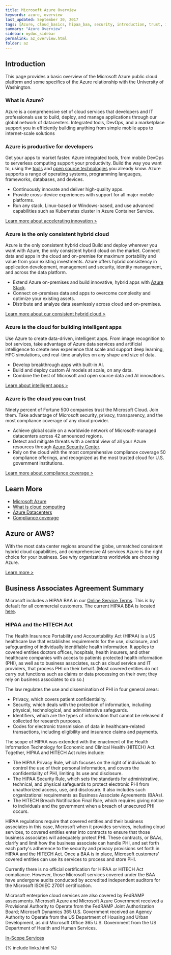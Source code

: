 ```yaml
---
title: Microsoft Azure Overview
keywords: azure, overview
last_updated: September 30, 2017
tags: [Azure, cloud_basics, hipaa_baa, security, introduction, trust, intelligent]
summary: "Azure Overview" 
sidebar: mydoc_sidebar
permalink: az_overview.html
folder: az
---
```


## Introduction
This page provides a basic overview of the Microsoft Azure public cloud platform and some specifics of the Azure relationship with the University of Washington.

### What is Azure?
Azure is a comprehensive set of cloud services that developers and IT professionals use to build, deploy, and manage applications through our global network of datacenters. Integrated tools, DevOps, and a marketplace support you in efficiently building anything from simple mobile apps to internet-scale solutions

### Azure is productive for developers
Get your apps to market faster. Azure integrated tools, from mobile DevOps to serverless computing support your productivity. Build the way you want to, using the [tools](https://azure.microsoft.com/en-us/tools/) and [open source technologies](https://azure.microsoft.com/en-us/overview/choose-azure-opensource/) you already know. Azure supports a range of operating systems, programming languages, frameworks, databases, and devices.

- Continuously innovate and deliver high-quality apps.
- Provide cross-device experiences with support for all major mobile platforms.
- Run any stack, Linux-based or Windows-based, and use advanced capabilities such as Kubernetes cluster in Azure Container Service.

[Learn more about accelerating innovation >](https://azure.microsoft.com/en-us/overview/productivity/)

### Azure is the only consistent hybrid cloud
Azure is the only consistent hybrid cloud
Build and deploy wherever you want with Azure, the only consistent hybrid cloud on the market. Connect data and apps in the cloud and on-premise for maximum portability and value from your existing investments. Azure offers hybrid consistency in application development, management and security, identity management, and across the data platform.

- Extend Azure on-premises and build innovative, hybrid apps with [Azure Stack](https://azure.microsoft.com/en-us/overview/azure-stack/).
- Connect on-premises data and apps to overcome complexity and optimize your existing assets.
- Distribute and analyze data seamlessly across cloud and on-premises.

[Learn more about our consistent hybrid cloud  >](https://www.microsoft.com/en-us/cloud-platform/hybrid-cloud?wt.mc_id=AID601064_QSG_BNR_156079)

### Azure is the cloud for building intelligent apps
Use Azure to create data-driven, intelligent apps. From image recognition to bot services, take advantage of Azure data services and artificial intelligence to create new experience that scale and support deep learning, HPC simulations, and real-time analytics on any shape and size of data.

- Develop breakthrough apps with built-in AI.
- Build and deploy custom AI models at scale, on any data.
- Combine the best of Microsoft and open source data and AI innovations.

[Learn about intelligent apps >](https://azure.microsoft.com/en-us/overview/intelligent/)

### Azure is the cloud you can trust
Ninety percent of Fortune 500 companies trust the Microsoft Cloud. Join them. Take advantage of Microsoft security, privacy, transparency, and the most compliance coverage of any cloud provider.

- Achieve global scale on a worldwide network of Microsoft-managed datacenters across 42 announced regions.
- Detect and mitigate threats with a central view of all your Azure resources through [Azure Security Center](https://azure.microsoft.com/en-us/services/security-center/).
- Rely on the cloud with the most comprehensive compliance coverage 50 compliance offerings, and recognized as the most trusted cloud for U.S. government institutions.

[Learn more about compliance coverage >](https://azure.microsoft.com/en-us/support/trust-center/)

## Learn More
- [Microsoft Azure](http://azure.microsoft.com)
- [What is cloud computing](https://azure.microsoft.com/en-us/overview/what-is-cloud-computing/)
- [Azure Datacenters](https://azure.microsoft.com/en-us/overview/datacenters/)
- [Compliance coverage](https://azure.microsoft.com/en-us/support/trust-center/)

## Azure or AWS?
With the most data center regions around the globe, unmatched consistent hybrid cloud capabilities, and comprehensive AI services Azure is the right choice for your business. See why organizations worldwide are choosing Azure.

[Learn more >](https://azure.microsoft.com/en-us/overview/azure-vs-aws/)


## Business Associates Agreement Summary
Microsoft includes a HIPAA BAA in our [Online Service Terms](http://www.microsoftvolumelicensing.com/DocumentSearch.aspx?Mode=3&DocumentTypeId=46).  This is by default for all commercial customers. The current HIPAA BBA is located [here](http://www.microsoftvolumelicensing.com/DocumentSearch.aspx?Mode=3&DocumentTypeId=52&Language=1).

### HIPAA and the HITECH Act
The Health Insurance Portability and Accountability Act (HIPAA) is a US healthcare law that establishes requirements for the use, disclosure, and safeguarding of individually identifiable health information. It applies to covered entities doctors offices, hospitals, health insurers, and other healthcare companies with access to patients protected health information (PHI), as well as to business associates, such as cloud service and IT providers, that process PHI on their behalf. (Most covered entities do not carry out functions such as claims or data processing on their own; they rely on business associates to do so.)
 
The law regulates the use and dissemination of PHI in four general areas: 
- Privacy, which covers patient confidentiality.
- Security, which deals with the protection of information, including physical, technological, and administrative safeguards.
- Identifiers, which are the types of information that cannot be released if collected for research purposes.
- Codes for electronic transmission of data in healthcare-related transactions, including eligibility and insurance claims and payments.

The scope of HIPAA was extended with the enactment of the Health Information Technology for Economic and Clinical Health (HITECH) Act. Together, HIPAA and HITECH Act rules include:
 
- The HIPAA Privacy Rule, which focuses on the right of individuals to control the use of their personal information, and covers the confidentiality of PHI, limiting its use and disclosure.
- The HIPAA Security Rule, which sets the standards for administrative, technical, and physical safeguards to protect electronic PHI from unauthorized access, use, and disclosure. It also includes such organizational requirements as Business Associate Agreements (BAAs).
- The HITECH Breach Notification Final Rule, which requires giving notice to individuals and the government when a breach of unsecured PHI occurs.

HIPAA regulations require that covered entities and their business associates in this case, Microsoft when it provides services, including cloud services, to covered entities enter into contracts to ensure that those business associates will adequately protect PHI. These contracts, or BAAs, clarify and limit how the business associate can handle PHI, and set forth each party's adherence to the security and privacy provisions set forth in HIPAA and the HITECH Act. Once a BAA is in place, Microsoft customers' covered entities can use its services to process and store PHI. 

Currently there is no official certification for HIPAA or HITECH Act compliance. However, those Microsoft services covered under the BAA have undergone audits conducted by accredited independent auditors for the Microsoft ISO/IEC 27001 certification. 

Microsoft enterprise cloud services are also covered by FedRAMP assessments. Microsoft Azure and Microsoft Azure Government received a Provisional Authority to Operate from the FedRAMP Joint Authorization Board; Microsoft Dynamics 365 U.S. Government received an Agency Authority to Operate from the US Department of Housing and Urban Development, as did Microsoft Office 365 U.S. Government from the US Department of Health and Human Services. 

[In-Scope Services](https://www.microsoft.com/en-us/TrustCenter/Compliance/HIPAA)


{% include links.html %}
